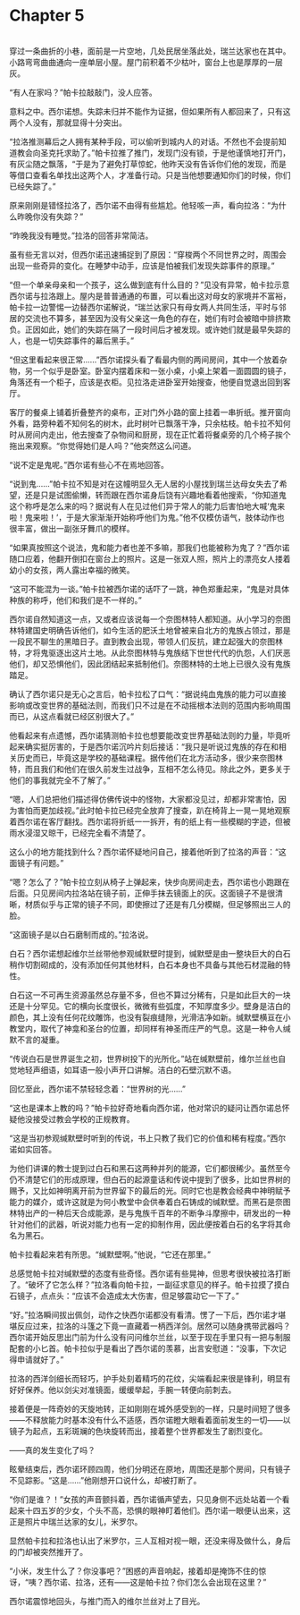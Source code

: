 # Chapter 5

<br>
穿过一条曲折的小巷，面前是一片空地，几处民居坐落此处，瑞兰达家也在其中。小路弯弯曲曲通向一座单层小屋。屋门前积着不少枯叶，窗台上也是厚厚的一层灰。

“有人在家吗？”帕卡拉敲敲门，没人应答。

意料之中。西尔诺想。失踪未归并不能作为证据，但如果所有人都回来了，只有这两个人没有，那就显得十分突出。

“拉洛推测幕后之人拥有某种手段，可以偷听到城内人的对话。不然也不会提前知道教会向圣克托求助了。”帕卡拉推了推门，发现门没有锁，于是他谨慎地打开门，有灰尘随之飘落，“于是为了避免打草惊蛇，他昨天没有告诉你们他的发现，而是等借口查看名单找出这两个人，才准备行动。只是当他想要通知你们的时候，你们已经失踪了。”

原来刚刚是错怪拉洛了，西尔诺不由得有些尴尬。他轻咳一声，看向拉洛：“为什么昨晚你没有失踪？”

“昨晚我没有睡觉。”拉洛的回答非常简洁。

虽有些无言以对，但西尔诺迅速捕捉到了原因：“穿梭两个不同世界之时，周围会出现一些奇异的变化。在睡梦中动手，应该是怕被我们发现失踪事件的原理。”

“但一个单亲母亲和一个孩子，这么做到底有什么目的？”见没有异常，帕卡拉示意西尔诺与拉洛跟上。屋内是普普通通的布置，可以看出这对母女的家境并不富裕，帕卡拉一边警惕一边替西尔诺解说，“瑞兰达家只有母女两人共同生活，平时与邻居的交流也不算多，甚至因为没有父亲这一角色的存在，她们有时会被暗中排挤欺负。正因如此，她们的失踪在隔了一段时间后才被发现。或许她们就是最早失踪的人，也是一切失踪事件的幕后黑手。”

“但这里看起来很正常……”西尔诺探头看了看最内侧的两间房间，其中一个放着杂物，另一个似乎是卧室。卧室内摆着床和一张小桌，小桌上架着一面圆圆的镜子，角落还有一个柜子，应该是衣柜。见拉洛走进卧室开始搜查，他便自觉退出回到客厅。

客厅的餐桌上铺着折叠整齐的桌布，正对门外小路的窗上挂着一串折纸。推开窗向外看，路旁种着不知何名的树木，此时树叶已飘落干净，只余枯枝。帕卡拉不知何时从房间内走出，他去搜查了杂物间和厨房，现在正忙着将餐桌旁的几个椅子挨个拖出来观察。“你觉得她们是人吗？”他突然这么问道。

“说不定是鬼呢。”西尔诺有些心不在焉地回答。

“说到鬼……”帕卡拉不知是对在这幢明显久无人居的小屋找到瑞兰达母女失去了希望，还是只是试图偷懒，转而跟在西尔诺身后饶有兴趣地看着他搜索，“你知道鬼这个称呼是怎么来的吗？据说有人在见过他们异于常人的能力后害怕地大喊‘鬼来啦！鬼来啦！’，于是大家渐渐开始称呼他们为鬼。”他不仅模仿语气，肢体动作也很丰富，做出一副张牙舞爪的模样。

“如果真按照这个说法，鬼和能力者也差不多嘛，那我们也能被称为鬼了？”西尔诺随口应着，他翻开倒扣在窗台上的照片。这是一张双人照，照片上的漂亮女人搂着幼小的女孩，两人露出幸福的微笑。

“这可不能混为一谈。”帕卡拉被西尔诺的话吓了一跳，神色郑重起来，“鬼是对具体种族的称呼，他们和我们是不一样的。”

西尔诺自然知道这一点，又或者应该说每一个奈图林特人都知道。从小学习的奈图林特建国史明确告诉他们，如今生活的肥沃土地曾被来自北方的鬼族占领过，那是一段民不聊生的黑暗日子。直到教会出现，带领人们反抗，建立起强大的奈图林特，才将鬼驱逐出这片土地。从此奈图林特与鬼族结下世世代代的仇怨，人们厌恶他们，却又恐惧他们，因此团结起来抵制他们。奈图林特的土地上已很久没有鬼族踏足。

确认了西尔诺只是无心之言后，帕卡拉松了口气：“据说纯血鬼族的能力可以直接影响或改变世界的基础法则，而我们只不过是在不动摇根本法则的范围内影响周围而已，从这点看就已经区别很大了。”

他看起来有点遗憾，西尔诺猜测帕卡拉也想要能改变世界基础法则的力量，毕竟听起来确实挺厉害的，于是西尔诺沉吟片刻后接话：“我只是听说过鬼族的存在和相关历史而已，毕竟这是学校的基础课程。据传他们在北方活动多，很少来奈图林特，而且我们和他们在很久前发生过战争，互相不怎么待见。除此之外，更多关于他们的事我就完全不了解了。”

“嗯，人们总把他们描述得仿佛传说中的怪物，大家都没见过，却都非常害怕，因为害怕而更加歧视。”此时帕卡拉已经完全放弃了搜查，趴在椅背上一晃一晃地观察着西尔诺在客厅翻找。西尔诺将折纸一一拆开，有的纸上有一些模糊的字迹，但被雨水浸湿又晾干，已经完全看不清楚了。

这么小的地方能找到什么？西尔诺怀疑地问自己，接着他听到了拉洛的声音：“这面镜子有问题。”

“嗯？怎么了？”帕卡拉立刻从椅子上弹起来，快步向房间走去，西尔诺也小跑跟在后面。只见房间内拉洛站在镜子前，正伸手抹去镜面上的灰。这面镜子不是很清晰，材质似乎与正常的镜子不同，即使擦过了还是有几分模糊，但足够照出三人的脸。

“这面镜子是以白石磨制而成的。”拉洛说。

白石？西尔诺想起维尔兰丝带他参观缄默壁时提到，缄默壁是由一整块巨大的白石稍作切割砌成的，没有添加任何其他材料，白石本身也不具备与其他石材混融的特性。

白石这一不可再生资源虽然总存量不多，但也不算过分稀有，只是如此巨大的一块还是十分罕见。它的横向长度很长，微微有些弧度，不知厚度多少。壁身是洁白的颜色，其上没有任何花纹雕饰，也没有裂痕缝隙，光滑洁净如新。缄默壁横亘在小教堂内，取代了神龛和圣台的位置，却同样有神圣而庄严的气息。这是一种令人缄默不言的凝重。

“传说白石是世界诞生之初，世界树投下的光所化。”站在缄默壁前，维尔兰丝也自觉地轻声细语，如耳语一般小声开口讲解。洁白的石壁沉默不语。

回忆至此，西尔诺不禁轻轻念着：“世界树的光……”

“这也是课本上教的吗？”帕卡拉好奇地看向西尔诺，他对常识的疑问让西尔诺总怀疑他没接受过教会学校的正规教育。

“这是当初参观缄默壁时听到的传说，书上只教了我们它的价值和稀有程度。”西尔诺如实回答。

为他们讲课的教士提到过白石和黑石这两种并列的能源，它们都很稀少。虽然至今仍不清楚它们的形成原理，但白石的起源童话和传说中提到了很多，比如世界树的赐予，又比如神明离开前为世界留下的最后的光。同时它也是教会经典中神明赋予能力的媒介，或许这就是为何小教堂中会供奉着白石铸成的缄默壁。而黑石是奈图林特出产的一种后天合成能源，是与鬼族千百年的不断争斗摩擦中，研发出的一种针对他们的武器，听说对能力也有一定的抑制作用，因此便按着白石的名字将其命名为黑石。

帕卡拉看起来若有所思。“缄默壁啊。”他说，“它还在那里。”

总感觉帕卡拉对缄默壁的态度有些奇怪。西尔诺有些晃神，但思考很快被拉洛打断了。“破坏了它怎么样？”拉洛看向帕卡拉，一副征求意见的样子。帕卡拉摸了摸白石镜子，点点头：“应该不会造成太大伤害，但足够震动它一下了。”

“好。”拉洛瞬间拔出佩剑，动作之快西尔诺都没有看清。愣了一下后，西尔诺才堪堪反应过来，拉洛的斗篷之下竟一直藏着一柄西洋剑。居然可以随身携带武器吗？西尔诺开始反思出门前为什么没有问问维尔兰丝，以至于现在手里只有一把与制服配套的小匕首。帕卡拉似乎是看出了西尔诺的羡慕，出言安慰道：“没事，下次记得申请就好了。”

拉洛的西洋剑细长而轻巧，护手处刻着精巧的花纹，尖端看起来很是锋利，明显有好好保养。他以剑尖对准镜面，缓缓举起，手腕一转便向前刺去。

接着便是一阵奇妙的天旋地转，正如刚刚在城外感受到的一样，只是时间短了很多——不释放能力时基本没有什么不适感，西尔诺瞪大眼看着面前发生的一切——以镜子为起点，五彩斑斓的色块旋转而出，接着整个世界都发生了剧烈变化。

——真的发生变化了吗？

眩晕结束后，西尔诺环顾四周，他们分明还在原地，周围还是那个房间，只有镜子不见踪影。“这是……”他刚想开口说什么，却被打断了。

“你们是谁？！”女孩的声音颤抖着，西尔诺循声望去，只见身侧不远处站着一个看起来十四五岁的少女，个头不高，恐惧的眼神盯着他们。西尔诺一眼便认出来，这正是照片中瑞兰达家的女儿，米罗尔。

显然帕卡拉和拉洛也认出了米罗尔，三人互相对视一眼，还没来得及做什么，身后的门却被突然推开了。

“小米，发生什么了？你没事吧？”困惑的声音响起，接着却是掩饰不住的惊讶，“咦？西尔诺、拉洛，还有——这是帕卡拉？你们怎么会出现在这里？”

西尔诺震惊地回头，与推门而入的维尔兰丝对上了目光。
